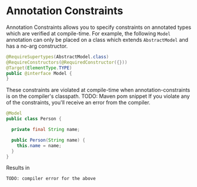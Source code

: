 Annotation Constraints
======================

Annotation Constraints allows you to specify constraints on annotated types which are verified at compile-time. For
example, the following `Model` annotation can only be placed on a class which extends `AbstractModel` and has a no-arg constructor.

```java
@RequireSupertypes(AbstractModel.class)
@RequireConstructors(@RequiredConstructor({}))
@Target(ElementType.TYPE)
public @interface Model {
}
```

These constraints are violated at compile-time when annotation-constraints is on the compiler's classpath. TODO: Maven pom snippet
If you violate any of the constraints, you'll receive an error from the compiler.

```java
@Model
public class Person {

  private final String name;

  public Person(String name) {
    this.name = name;
  }
}
```

Results in
```
TODO: compiler error for the above
```